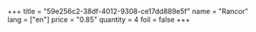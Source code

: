 +++
title = "59e256c2-38df-4012-9308-ce17dd889e5f"
name = "Rancor"
lang = ["en"]
price = "0.85"
quantity = 4
foil = false
+++
